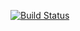 [![Build Status](https://travis-ci.org/weison/wsUtils.svg?branch=master)](https://travis-ci.org/weison/wsUtils)